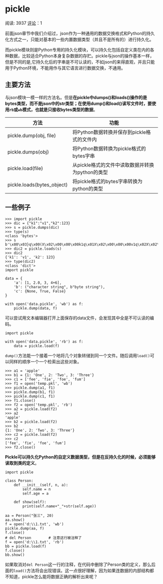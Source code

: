 # pickle

阅读: 3937   [评论](http://www.liujiangblog.com/course/python/66#comments)：1

前面json章节中我们介绍过，json作为一种通用的数据交换格式和Python的持久化方式之一，只能对基本的一些内置数据类型（并且不是所有的）进行持久化。

而pickle模块则是Python专用的持久化模块，可以持久化包括自定义类在内的各种数据，比较适合Python本身复杂数据的存贮。pickle与json的操作基本一样，但是不同的是,它持久化后的字串是不可认读的，不如json的来得直观，并且只能用于Python环境，不能用作与其它语言进行数据交换，不通用。

## 主要方法

与json模块一模一样的方法名。但是**在pickle中dumps()和loads()操作的是bytes类型，而不是json中的str类型；在使用dump()和load()读写文件时，要使用`rb`或`wb`模式，也就是只接收bytes类型的数据**。

| 方法                       | 功能                                             |
| -------------------------- | ------------------------------------------------ |
| pickle.dump(obj, file)     | 将Python数据转换并保存到pickle格式的文件内       |
| pickle.dumps(obj)          | 将Python数据转换为pickle格式的bytes字串          |
| pickle.load(file)          | 从pickle格式的文件中读取数据并转换为python的类型 |
| pickle.loads(bytes_object) | 将pickle格式的bytes字串转换为python的类型        |

## 一些例子

```
>>> import pickle
>>> dic = {"k1":"v1","k2":123}
>>> s = pickle.dumps(dic)
>>> type(s)
<class 'bytes'>
>>> s
b'\x80\x03}q\x00(X\x02\x00\x00\x00k1q\x01X\x02\x00\x00\x00v1q\x02X\x02\x00\x00\x00k2q\x03K{u.'
>>> dic2 = pickle.loads(s)
>>> dic2
{'k1': 'v1', 'k2': 123}
>>> type(dic2)
<class 'dict'>
import pickle

data = {
    'a': [1, 2.0, 3, 4+6],
    'b': ("character string", b"byte string"),
    'c': {None, True, False}
}

with open('data.pickle', 'wb') as f:
    pickle.dump(data, f)
```

可以尝试用文本编辑器打开上面保存的data文件，会发现其中全是不可认读的编码。

```
import pickle

with open('data.pickle', 'rb') as f:
    data = pickle.load(f)
```

`dump()`方法能一个接着一个地将几个对象转储到同一个文件。随后调用`load()`可以同样的顺序一个一个检索出这些对象。

```
>>> a1 = 'apple'  
>>> b1 = {1: 'One', 2: 'Two', 3: 'Three'}  
>>> c1 = ['fee', 'fie', 'foe', 'fum']  
>>> f1 = open('temp.pkl', 'wb')  
>>> pickle.dump(a1, f1)  
>>> pickle.dump(b1, f1)  
>>> pickle.dump(c1, f1)  
>>> f1.close()  
>>> f2 = open('temp.pkl', 'rb')  
>>> a2 = pickle.load(f2)  
>>> a2  
'apple'  
>>> b2 = pickle.load(f2)  
>>> b2  
{1: 'One', 2: 'Two', 3: 'Three'}  
>>> c2 = pickle.load(f2)  
>>> c2  
['fee', 'fie', 'foe', 'fum']  
>>> f2.close() 
```

**Pickle可以持久化Python的自定义数据类型，但是在反持久化的时候，必须能够读取到类的定义**。

```
import pickle

class Person:
    def __init__(self, n, a):
        self.name = n
        self.age = a

    def show(self):
        print(self.name+"_"+str(self.age))

aa = Person("张三", 20)
aa.show()
f = open('d:\\1.txt', 'wb')
pickle.dump(aa, f)
f.close()
# del Person        # 注意这行被注释了
f = open('d:\\1.txt', 'rb')
bb = pickle.load(f)
f.close()
bb.show()
```

如果取消对`del Person`这一行的注释，在代码中删除了Person类的定义，那么后面的`load()`方法将会出现错误。这一点很好理解，因为如果连数据的内部结构都不知道，pickle怎么能将数据正确的解析出来呢？